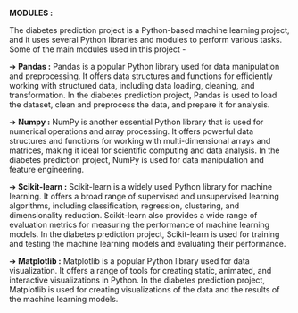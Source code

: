 **MODULES :**

The diabetes prediction project is a Python-based machine learning project, and it
uses several Python libraries and modules to perform various tasks.
Some of the main modules used in this project -

➔ **Pandas :** Pandas is a popular Python library used for data manipulation and
preprocessing. It offers data structures and functions for efficiently working with
structured data, including data loading, cleaning, and transformation. In the
diabetes prediction project, Pandas is used to load the dataset, clean and
preprocess the data, and prepare it for analysis.

➔ **Numpy :** NumPy is another essential Python library that is used for numerical
operations and array processing. It offers powerful data structures and functions
for working with multi-dimensional arrays and matrices, making it ideal for
scientific computing and data analysis. In the diabetes prediction project, NumPy
is used for data manipulation and feature engineering.

➔ **Scikit-learn :** Scikit-learn is a widely used Python library for machine learning. It
offers a broad range of supervised and unsupervised learning algorithms,
including classification, regression, clustering, and dimensionality reduction.
Scikit-learn also provides a wide range of evaluation metrics for measuring the
performance of machine learning models. In the diabetes prediction project,
Scikit-learn is used for training and testing the machine learning models and
evaluating their performance.

➔ **Matplotlib :** Matplotlib is a popular Python library used for data visualization. It
offers a range of tools for creating static, animated, and interactive visualizations
in Python. In the diabetes prediction project, Matplotlib is used for creating
visualizations of the data and the results of the machine learning models.
